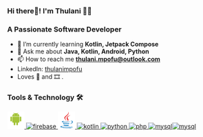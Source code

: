 ### Hi there👋! I'm Thulani 🙋‍♂️ 
### A Passionate Software Developer


- 🌱 I’m currently learning **Kotlin, Jetpack Compose**
- 💬 Ask me about **Java, Kotlin, Android, Python**
- 📫 How to reach me **thulani.mpofu@outlook.com**
- LinkedIn: [thulanimpofu](https://www.linkedin.com/in/thulani-mpofu/)
- Loves 🎵 and 🎞 .

### Tools & Technology 🛠
<p align="left"> <a href="https://developer.android.com" target="_blank"> <img src="https://raw.githubusercontent.com/devicons/devicon/master/icons/android/android-original-wordmark.svg" alt="android" width="40" height="40"/> <a href="https://firebase.google.com/" target="_blank"> <img src="https://www.vectorlogo.zone/logos/firebase/firebase-icon.svg" alt="firebase" width="40" height="40"/> </a> <a href="https://www.java.com" target="_blank"> <img src="https://raw.githubusercontent.com/devicons/devicon/master/icons/java/java-original.svg" alt="java" width="40" height="40"/> </a> <a href="https://kotlinlang.org" target="_blank"> <img src="https://www.vectorlogo.zone/logos/kotlinlang/kotlinlang-icon.svg" alt="kotlin" width="40" height="40"/><a href="https://www.python.org/https://www.python.org/" target="_blank"> <img src="https://www.vectorlogo.zone/logos/python/python-icon.svg" alt="python" width="40" height="40"/><a href="https://www.php.net/" target="_blank"> <img src="https://www.vectorlogo.zone/logos/php/php-ar21.svg" alt="php" width="40" height="40"/><a href="https://www.mysql.com/" target="_blank"> <img src="https://www.vectorlogo.zone/logos/mysql/mysql-ar21.svg" alt="mysql" width="40" height="40"/><img src="https://www.vectorlogo.zone/logos/sqlite/sqlite-ar21.svg" alt="mysql" width="40" height="40"/></p>

  
